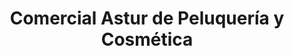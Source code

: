 ---
title: "Comercial Astur de Peluquería y Cosmética"
url: /aviles/comercial-astur-de-peluqueria-y-cosmetica/
shop: cosméticos
---